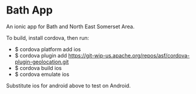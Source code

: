 Bath App
===========

An ionic app for Bath and North East Somerset Area.

To build, install cordova, then run:


- $ cordova platform add ios
- $ cordova plugin add https://git-wip-us.apache.org/repos/asf/cordova-plugin-geolocation.git
- $ cordova build ios
- $ cordova emulate ios


Substitute ios for android above to test on Android.
